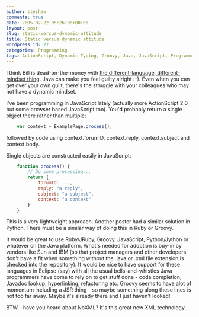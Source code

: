 ```yaml
---
author: steshaw
comments: true
date: 2005-02-22 05:26:00+00:00
layout: post
slug: static-versus-dynamic-attitude
title: Static versus dynamic attitude
wordpress_id: 27
categories: Programming
tags: ActionScript, Dynamic Typing, Groovy, Java, JavaScript, Programming Languages, Python, Ruby, Static Typing
---
```


I think Bill is dead-on-the-money with [the different-language, different-mindset thing](http://www.artima.com/weblogs/viewpost.jsp?thread=92979). Java can make you feel guilty alright :-). Even when you can get over your own guilt, there's the struggle with your colleagues who may not have a dynamic mindset.

I've been programming in JavaScript lately (actually more ActionScript 2.0 but some browser based JavaScript too). You'd probably return a single object there rather than multiple:

``` javascript
    var context = ExamplePage.process();
```

followed by code using context.forumID, context.reply, context.subject and context.body.

Single objects are constructed easily in JavaScript:

``` javascript
    function process() {
        // Do some processing...
        return {
            forumID: ...,
            reply: "a reply",
            subject: "a subject",
            context: "a context"
        }
    }
```

This is a very lightweight approach. Another poster had a similar solution in Python. There must be a similar way of doing this in Ruby or Groovy.

It would be great to use Ruby/JRuby, Groovy, JavaScript, Python/Jython or whatever on the Java platform. What's needed for adoption is buy-in by vendors like Sun and IBM (so that project managers and other developers don't have a fit when something without the .java or .xml file extension is checked into the repository). It would be nice to have support for these languages in Eclipse (say) with all the usual bells-and-whistles Java programmers have come to rely on to get stuff done - code completion, Javadoc lookup, hyperlinking, refactoring etc. Groovy seems to have alot of momentum including a JSR thing - so maybe something along these lines is not too far away. Maybe it's already there and I just haven't looked!

BTW - have you heard about NoXML? It's this great new XML technology...
